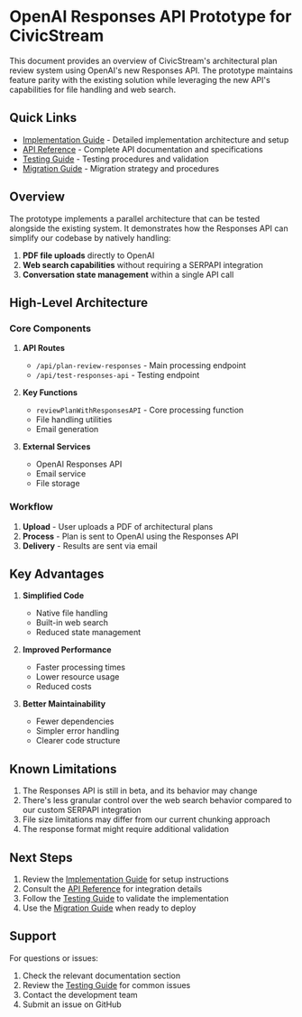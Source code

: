 # OpenAI Responses API Prototype for CivicStream

This document provides an overview of CivicStream's architectural plan review system using OpenAI's new Responses API. The prototype maintains feature parity with the existing solution while leveraging the new API's capabilities for file handling and web search.

## Quick Links

- [Implementation Guide](responses-api-implementation.md) - Detailed implementation architecture and setup
- [API Reference](responses-api-reference.md) - Complete API documentation and specifications
- [Testing Guide](responses-api-testing.md) - Testing procedures and validation
- [Migration Guide](responses-api-migration.md) - Migration strategy and procedures

## Overview

The prototype implements a parallel architecture that can be tested alongside the existing system. It demonstrates how the Responses API can simplify our codebase by natively handling:

1. **PDF file uploads** directly to OpenAI
2. **Web search capabilities** without requiring a SERPAPI integration
3. **Conversation state management** within a single API call

## High-Level Architecture

### Core Components

1. **API Routes**
   - `/api/plan-review-responses` - Main processing endpoint
   - `/api/test-responses-api` - Testing endpoint

2. **Key Functions**
   - `reviewPlanWithResponsesAPI` - Core processing function
   - File handling utilities
   - Email generation

3. **External Services**
   - OpenAI Responses API
   - Email service
   - File storage

### Workflow

1. **Upload** - User uploads a PDF of architectural plans
2. **Process** - Plan is sent to OpenAI using the Responses API
3. **Delivery** - Results are sent via email

## Key Advantages

1. **Simplified Code**
   - Native file handling
   - Built-in web search
   - Reduced state management

2. **Improved Performance**
   - Faster processing times
   - Lower resource usage
   - Reduced costs

3. **Better Maintainability**
   - Fewer dependencies
   - Simpler error handling
   - Clearer code structure

## Known Limitations

1. The Responses API is still in beta, and its behavior may change
2. There's less granular control over the web search behavior compared to our custom SERPAPI integration
3. File size limitations may differ from our current chunking approach
4. The response format might require additional validation

## Next Steps

1. Review the [Implementation Guide](responses-api-implementation.md) for setup instructions
2. Consult the [API Reference](responses-api-reference.md) for integration details
3. Follow the [Testing Guide](responses-api-testing.md) to validate the implementation
4. Use the [Migration Guide](responses-api-migration.md) when ready to deploy

## Support

For questions or issues:
1. Check the relevant documentation section
2. Review the [Testing Guide](responses-api-testing.md) for common issues
3. Contact the development team
4. Submit an issue on GitHub 